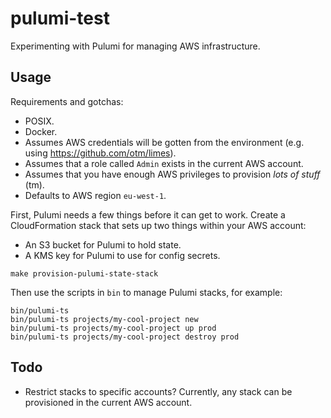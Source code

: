# pulumi-test

Experimenting with Pulumi for managing AWS infrastructure.


## Usage

Requirements and gotchas:

-  POSIX.
-  Docker.
-  Assumes AWS credentials will be gotten from the environment
   (e.g. using https://github.com/otm/limes).
-  Assumes that a role called `Admin` exists in the current AWS account.
-  Assumes that you have enough AWS privileges to provision *lots of stuff* (tm).
-  Defaults to AWS region `eu-west-1`.

First, Pulumi needs a few things before it can get to work. Create a
CloudFormation stack that sets up two things within your AWS account:

-  An S3 bucket for Pulumi to hold state.
-  A KMS key for Pulumi to use for config secrets.

```
make provision-pulumi-state-stack
```

Then use the scripts in `bin` to manage Pulumi stacks, for example:

```
bin/pulumi-ts
bin/pulumi-ts projects/my-cool-project new
bin/pulumi-ts projects/my-cool-project up prod
bin/pulumi-ts projects/my-cool-project destroy prod
```


## Todo

-  Restrict stacks to specific accounts? Currently, any stack can be
   provisioned in the current AWS account.
